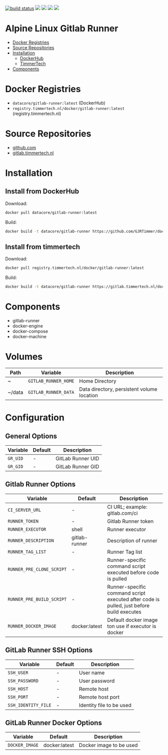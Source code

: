 [![build status](https://gitlab.timmertech.nl/docker/gitlab-runner/badges/master/build.svg)](https://gitlab.timmertech.nl/docker/gitlab-runner/commits/master)
[![](https://images.microbadger.com/badges/image/datacore/gitlab-runner.svg)](https://microbadger.com/images/datacore/gitlab-runner)
[![](https://images.microbadger.com/badges/version/datacore/gitlab-runner.svg)](https://microbadger.com/images/datacore/gitlab-runner)
[![](https://images.microbadger.com/badges/commit/datacore/gitlab-runner.svg)](https://microbadger.com/images/datacore/gitlab-runner)
[![](https://images.microbadger.com/badges/license/datacore/gitlab-runner.svg)](https://microbadger.com/images/datacore/gitlab-runner)

# Alpine Linux Gitlab Runner

- [Docker Registries](#docker-registries)
- [Source Repositories](#source-repositories)
- [Installation](#installation)
  - [DockerHub](#install-from-dockerhub)
  - [TimmerTech](#install-from-timmertech)
- [Components](#components)

# Docker Registries

 - ```datacore/gitlab-runner:latest``` (DockerHub)
 - ```registry.timmertech.nl/docker/gitlab-runner:latest``` (registry.timmertech.nl)


# Source Repositories

- [github.com](https://github.com/GJRTimmer/docker-gitlab-runner)
- [gitlab.timmertech.nl](https://gitlab.timmertech.nl/docker/gitlab-runner)


# Installation

## Install from DockerHub
Download:
```bash
docker pull datacore/gitlab-runner:latest
```

Build:
```bash
docker build -t datacore/gitlab-runner https://github.com/GJRTimmer/docker-gitlab-runner
```


## Install from timmertech

Download:
```bash
docker pull registry.timmertech.nl/docker/gitlab-runner:latest
```

Build:
```bash
docker build -t datacore/gitlab-runner https://gitlab.timmertech.nl/docker/gitlab-runner
```

# Components

 - gitlab-runner
 - docker-engine
 - docker-compose
 - docker-machine
 
# Volumes

| Path | Variable | Description |
|------|----------|-------------|
| ~ | ```GITLAB_RUNNER_HOME``` | Home Directory |
| ~/data | ```GITLAB_RUNNER_DATA``` | Data directory, persistent volume location |
 
# Configuration

## General Options
| Variable | Default | Description |
|----------|---------|-------------|
| ```GR_UID``` | - | GitLab Runner UID |
| ```GR_GID``` | - | GitLab Runner GID |

## Gitlab Runner Options

| Variable | Default | Description |
|----------|---------|-------------|
| ```CI_SERVER_URL``` | - | CI URL; example: gitlab.com/ci |
| ```RUNNER_TOKEN``` | - | Gitlab Runner token |
| ```RUNNER_EXECUTOR``` | shell | Runner executor |
| ```RUNNER_DESCRIPTION``` | gitlab-runner | Description of runner |
| ```RUNNER_TAG_LIST``` | - | Runner Tag list |
| ```RUNNER_PRE_CLONE_SCRIPT``` | - | Runner-specific command script executed before code is pulled |
| ```RUNNER_PRE_BUILD_SCRIPT``` | - | Runner-specific command script executed after code is pulled, just before build executes |
| ```RUNNER_DOCKER_IMAGE``` | docker:latest | Default docker image ton use if executor is docker |

## GitLab Runner SSH Options

| Variable | Default | Description |
|----------|---------|-------------|
| ```SSH_USER``` | - | User name |
| ```SSH_PASSWORD``` | - | User password |
| ```SSH_HOST``` | - | Remote host |
| ```SSH_PORT``` | - | Remote host port |
| ```SSH_IDENTITY_FILE``` | - | Identity file to be used |

## GitLab Runner Docker Options

| Variable | Default | Description |
|----------|---------|-------------|
| ```DOCKER_IMAGE``` | docker:latest | Docker image to be used |
